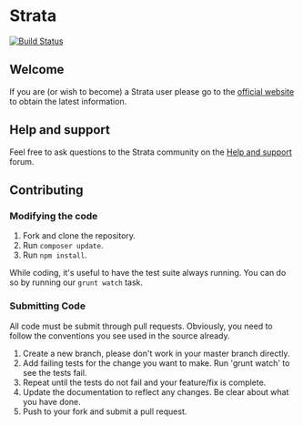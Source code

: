 Strata
======

[![Build Status](https://travis-ci.org/francoisfaubert/strata.svg?branch=master)](https://travis-ci.org/francoisfaubert/strata)

## Welcome

If you are (or wish to become) a Strata user please go to the [official website](http://strata.francoisfaubert.com/) to obtain the latest information.

## Help and support

Feel free to ask questions to the Strata community on the [Help and support](http://strata-community.francoisfaubert.com/) forum.

## Contributing

### Modifying the code

1. Fork and clone the repository.
1. Run `composer update`.
1. Run `npm install`.

While coding, it's useful to have the test suite always running. You can do so by running our `grunt watch` task.

### Submitting Code

All code must be submit through pull requests. Obviously, you need to follow the conventions you see used in the source already.

1. Create a new branch, please don't work in your master branch directly.
1. Add failing tests for the change you want to make. Run 'grunt watch' to see the tests fail.
1. Repeat until the tests do not fail and your feature/fix is complete.
1. Update the documentation to reflect any changes. Be clear about what you have done.
1. Push to your fork and submit a pull request.
